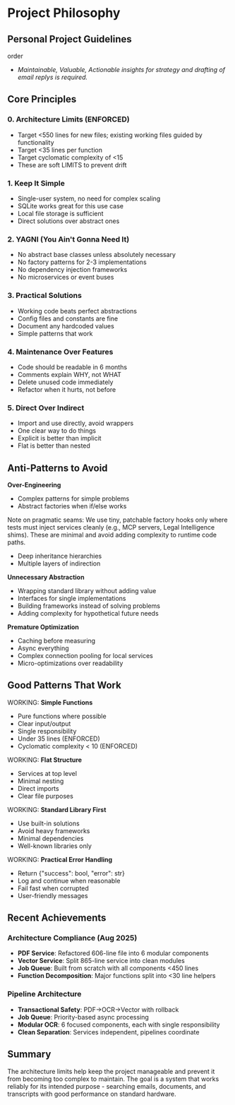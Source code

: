 # Project Philosophy

## Personal Project Guidelines

order
- *Maintainable, Valuable, Actionable insights for strategy and drafting of email replys is required.* 

## Core Principles

### 0. **Architecture Limits (ENFORCED)**
- Target <550 lines for new files; existing working files guided by functionality
- Target <35 lines per function
- Target cyclomatic complexity of <15
- These are soft LIMITS to prevent drift

### 1. **Keep It Simple**
- Single-user system, no need for complex scaling
- SQLite works great for this use case
- Local file storage is sufficient
- Direct solutions over abstract ones

### 2. **YAGNI (You Ain't Gonna Need It)**
- No abstract base classes unless absolutely necessary
- No factory patterns for 2-3 implementations
- No dependency injection frameworks
- No microservices or event buses

### 3. **Practical Solutions**
- Working code beats perfect abstractions
- Config files and constants are fine
- Document any hardcoded values
- Simple patterns that work

### 4. **Maintenance Over Features**
- Code should be readable in 6 months
- Comments explain WHY, not WHAT
- Delete unused code immediately
- Refactor when it hurts, not before

### 5. **Direct Over Indirect**
- Import and use directly, avoid wrappers
- One clear way to do things
- Explicit is better than implicit
- Flat is better than nested

## Anti-Patterns to Avoid

 **Over-Engineering**
- Complex patterns for simple problems
- Abstract factories when if/else works

Note on pragmatic seams: We use tiny, patchable factory hooks only where tests must inject services cleanly (e.g., MCP servers, Legal Intelligence shims). These are minimal and avoid adding complexity to runtime code paths.
- Deep inheritance hierarchies
- Multiple layers of indirection

 **Unnecessary Abstraction**
- Wrapping standard library without adding value
- Interfaces for single implementations
- Building frameworks instead of solving problems
- Adding complexity for hypothetical future needs

 **Premature Optimization**
- Caching before measuring
- Async everything
- Complex connection pooling for local services
- Micro-optimizations over readability

## Good Patterns That Work

WORKING: **Simple Functions**
- Pure functions where possible
- Clear input/output
- Single responsibility
- Under 35 lines (ENFORCED)
- Cyclomatic complexity < 10 (ENFORCED)

WORKING: **Flat Structure**
- Services at top level
- Minimal nesting
- Direct imports
- Clear file purposes

WORKING: **Standard Library First**
- Use built-in solutions
- Avoid heavy frameworks
- Minimal dependencies
- Well-known libraries only

WORKING: **Practical Error Handling**
- Return {"success": bool, "error": str}
- Log and continue when reasonable
- Fail fast when corrupted
- User-friendly messages

## Recent Achievements

### Architecture Compliance (Aug 2025)
- **PDF Service**: Refactored 606-line file into 6 modular components
- **Vector Service**: Split 865-line service into clean modules
- **Job Queue**: Built from scratch with all components <450 lines
- **Function Decomposition**: Major functions split into <30 line helpers

### Pipeline Architecture
- **Transactional Safety**: PDF→OCR→Vector with rollback
- **Job Queue**: Priority-based async processing
- **Modular OCR**: 6 focused components, each with single responsibility
- **Clean Separation**: Services independent, pipelines coordinate

## Summary

The architecture limits help keep the project manageable and prevent it from becoming too complex to maintain. The goal is a system that works reliably for its intended purpose - searching emails, documents, and transcripts with good performance on standard hardware.
